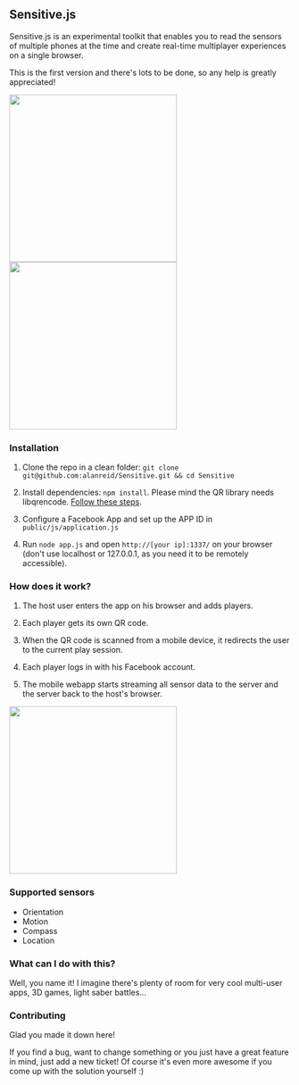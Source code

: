 ## Sensitive.js
Sensitive.js is an experimental toolkit that enables you to read the sensors of multiple phones at the time and create real-time multiplayer experiences on a single browser.

This is the first version and there's lots to be done, so any help is greatly appreciated!

<img src="http://f.cl.ly/items/3Z140G2p341D38462J44/Screen%20Shot%202013-03-29%20at%202.44.46%20PM.png" height="300" />

<img src="http://f.cl.ly/items/1c2b3a411A2p0Z2m1L2f/2013-03-29%2014.47.31.png" height="300" />

### Installation

1. Clone the repo in a clean folder: `git clone git@github.com:alanreid/Sensitive.git && cd Sensitive`

2. Install dependencies: `npm install`. Please mind the QR library needs libqrencode. [Follow these steps](https://github.com/bcelenza/node-qr).

3. Configure a Facebook App and set up the APP ID in `public/js/application.js`

4. Run `node app.js` and open `http://[your ip]:1337/` on your browser (don't use localhost or 127.0.0.1, as you need it to be remotely accessible).


### How does it work?
1. The host user enters the app on his browser and adds players.

2. Each player gets its own QR code.

3. When the QR code is scanned from a mobile device, it redirects the user to the current play session.

4. Each player logs in with his Facebook account.

5. The mobile webapp starts streaming all sensor data to the server and the server back to the host's browser.

<img src="https://www.lucidchart.com/publicSegments/view/5155c738-1148-47aa-9ab0-0aa40a000cd9/image.png" height="300" />


### Supported sensors
* Orientation
* Motion
* Compass
* Location


### What can I do with this?
Well, you name it! I imagine there's plenty of room for very cool multi-user apps, 3D games, light saber battles… 


### Contributing
Glad you made it down here! 

If you find a bug, want to change something or you just have a great feature in mind, just add a new ticket! Of course it's even more awesome if you come up with the solution yourself :) 
